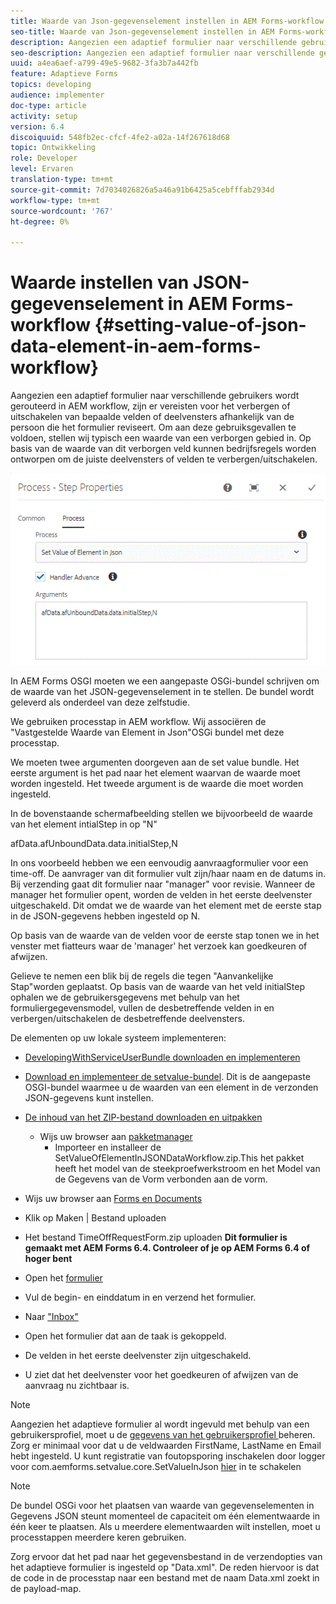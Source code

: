 ```yaml
---
title: Waarde van Json-gegevenselement instellen in AEM Forms-workflow
seo-title: Waarde van Json-gegevenselement instellen in AEM Forms-workflow
description: Aangezien een adaptief formulier naar verschillende gebruikers wordt gerouteerd in AEM workflow, zijn er vereisten voor het verbergen of uitschakelen van bepaalde velden of deelvensters afhankelijk van de persoon die het formulier reviseert. Om aan deze gebruiksgevallen te voldoen, stellen wij typisch een waarde van een verborgen gebied in. Op basis van de waarde van dit verborgen veld kunnen bedrijfsregels worden ontworpen om de juiste deelvensters of velden te verbergen/uitschakelen.
seo-description: Aangezien een adaptief formulier naar verschillende gebruikers wordt gerouteerd in AEM workflow, zijn er vereisten voor het verbergen of uitschakelen van bepaalde velden of deelvensters afhankelijk van de persoon die het formulier reviseert. Om aan deze gebruiksgevallen te voldoen, stellen wij typisch een waarde van een verborgen gebied in. Op basis van de waarde van dit verborgen veld kunnen bedrijfsregels worden ontworpen om de juiste deelvensters of velden te verbergen/uitschakelen.
uuid: a4ea6aef-a799-49e5-9682-3fa3b7a442fb
feature: Adaptieve Forms
topics: developing
audience: implementer
doc-type: article
activity: setup
version: 6.4
discoiquuid: 548fb2ec-cfcf-4fe2-a02a-14f267618d68
topic: Ontwikkeling
role: Developer
level: Ervaren
translation-type: tm+mt
source-git-commit: 7d7034026826a5a46a91b6425a5cebfffab2934d
workflow-type: tm+mt
source-wordcount: '767'
ht-degree: 0%

---
```



# Waarde instellen van JSON-gegevenselement in AEM Forms-workflow {#setting-value-of-json-data-element-in-aem-forms-workflow}

Aangezien een adaptief formulier naar verschillende gebruikers wordt gerouteerd in AEM workflow, zijn er vereisten voor het verbergen of uitschakelen van bepaalde velden of deelvensters afhankelijk van de persoon die het formulier reviseert. Om aan deze gebruiksgevallen te voldoen, stellen wij typisch een waarde van een verborgen gebied in. Op basis van de waarde van dit verborgen veld kunnen bedrijfsregels worden ontworpen om de juiste deelvensters of velden te verbergen/uitschakelen.

![Waarde instellen voor een element in JPEG-gegevens](assets/capture-3.gif)

In AEM Forms OSGI moeten we een aangepaste OSGi-bundel schrijven om de waarde van het JSON-gegevenselement in te stellen. De bundel wordt geleverd als onderdeel van deze zelfstudie.

We gebruiken processtap in AEM workflow. Wij associëren de &quot;Vastgestelde Waarde van Element in Json&quot;OSGi bundel met deze processtap.

We moeten twee argumenten doorgeven aan de set value bundle. Het eerste argument is het pad naar het element waarvan de waarde moet worden ingesteld. Het tweede argument is de waarde die moet worden ingesteld.

In de bovenstaande schermafbeelding stellen we bijvoorbeeld de waarde van het element intialStep in op &quot;N&quot;

afData.afUnboundData.data.initialStep,N

In ons voorbeeld hebben we een eenvoudig aanvraagformulier voor een time-off. De aanvrager van dit formulier vult zijn/haar naam en de datums in. Bij verzending gaat dit formulier naar &quot;manager&quot; voor revisie. Wanneer de manager het formulier opent, worden de velden in het eerste deelvenster uitgeschakeld. Dit omdat we de waarde van het element met de eerste stap in de JSON-gegevens hebben ingesteld op N.

Op basis van de waarde van de velden voor de eerste stap tonen we in het venster met fiatteurs waar de &#39;manager&#39; het verzoek kan goedkeuren of afwijzen.

Gelieve te nemen een blik bij de regels die tegen &quot;Aanvankelijke Stap&quot;worden geplaatst. Op basis van de waarde van het veld initialStep ophalen we de gebruikersgegevens met behulp van het formuliergegevensmodel, vullen de desbetreffende velden in en verbergen/uitschakelen de desbetreffende deelvensters.

De elementen op uw lokale systeem implementeren:

* [DevelopingWithServiceUserBundle downloaden en implementeren](/help/forms/assets/common-osgi-bundles/DevelopingWithServiceUser.jar)

* [Download en implementeer de setvalue-bundel](/help/forms/assets/common-osgi-bundles/SetValueApp.core-1.0-SNAPSHOT.jar). Dit is de aangepaste OSGI-bundel waarmee u de waarden van een element in de verzonden JSON-gegevens kunt instellen.

* [De inhoud van het ZIP-bestand downloaden en uitpakken](assets/set-value-jsondata.zip)
   * Wijs uw browser aan [pakketmanager](http://localhost:4502/crx/packmgr/index.jsp)
      * Importeer en installeer de SetValueOfElementInJSONDataWorkflow.zip.This het pakket heeft het model van de steekproefwerkstroom en het Model van de Gegevens van de Vorm verbonden aan de vorm.

* Wijs uw browser aan [Forms en Documents](http://localhost:4502/aem/forms.html/content/dam/formsanddocuments)
* Klik op Maken | Bestand uploaden
* Het bestand TimeOffRequestForm.zip uploaden
   **Dit formulier is gemaakt met AEM Forms 6.4. Controleer of je op AEM Forms 6.4 of hoger bent**
* Open het [formulier](http://localhost:4502/content/dam/formsanddocuments/timeoffrequest/jcr:content?wcmmode=disabled)
* Vul de begin- en einddatum in en verzend het formulier.
* Naar [&quot;Inbox&quot;](http://localhost:4502/aem/inbox)
* Open het formulier dat aan de taak is gekoppeld.
* De velden in het eerste deelvenster zijn uitgeschakeld.
* U ziet dat het deelvenster voor het goedkeuren of afwijzen van de aanvraag nu zichtbaar is.

>[!NOTE]
>
>Aangezien het adaptieve formulier al wordt ingevuld met behulp van een gebruikersprofiel, moet u de [gegevens van het gebruikersprofiel ](http://localhost:4502/security/users.html) beheren. Zorg er minimaal voor dat u de veldwaarden FirstName, LastName en Email hebt ingesteld.
>U kunt registratie van foutopsporing inschakelen door logger voor com.aemforms.setvalue.core.SetValueInJson [hier](http://localhost:4502/system/console/slinglog) in te schakelen

>[!NOTE]
>
>De bundel OSGi voor het plaatsen van waarde van gegevenselementen in Gegevens JSON steunt momenteel de capaciteit om één elementwaarde in één keer te plaatsen. Als u meerdere elementwaarden wilt instellen, moet u processtappen meerdere keren gebruiken.
>
>Zorg ervoor dat het pad naar het gegevensbestand in de verzendopties van het adaptieve formulier is ingesteld op &quot;Data.xml&quot;. De reden hiervoor is dat de code in de processtap naar een bestand met de naam Data.xml zoekt in de payload-map.
